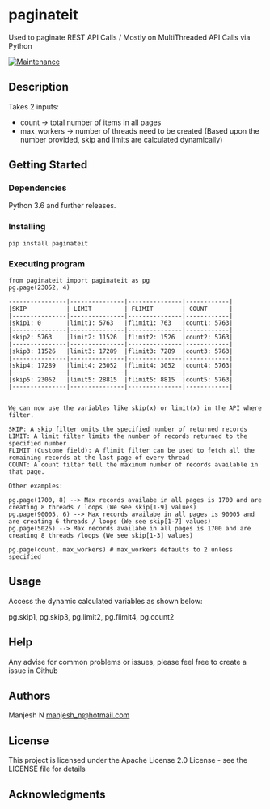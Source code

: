 
# paginateit

Used to paginate REST API Calls / Mostly on MultiThreaded API Calls via Python

[![Maintenance](https://img.shields.io/badge/Maintained%3F-yes-green.svg)](https://gitHub.com/manjesh23/paginateit/graphs/commit-activity)

## Description

Takes 2 inputs:
* count -> total number of items in all pages
* max_workers -> number of threads need to be created (Based upon the number provided, skip and limits are calculated dynamically)

## Getting Started

### Dependencies
Python 3.6 and further releases.

### Installing

```
pip install paginateit
```

### Executing program
```
from paginateit import paginateit as pg
pg.page(23052, 4)

----------------|---------------|---------------|------------|
|SKIP           | LIMIT         | FLIMIT        | COUNT      |
|---------------|---------------|---------------|------------|
|skip1: 0       |limit1: 5763	|flimit1: 763	|count1: 5763|
|---------------|---------------|---------------|------------|
|skip2: 5763	|limit2: 11526	|flimit2: 1526	|count2: 5763|
|---------------|---------------|---------------|------------|
|skip3: 11526	|limit3: 17289	|flimit3: 7289	|count3: 5763|
|---------------|---------------|---------------|------------|
|skip4: 17289	|limit4: 23052	|flimit4: 3052	|count4: 5763|
|---------------|---------------|---------------|------------|
|skip5: 23052	|limit5: 28815	|flimit5: 8815	|count5: 5763|
|---------------|---------------|---------------|------------|
```
```

We can now use the variables like skip(x) or limit(x) in the API where filter.

SKIP: A skip filter omits the specified number of returned records
LIMIT: A limit filter limits the number of records returned to the specified number
FLIMIT (Custome field): A flimit filter can be used to fetch all the remaining records at the last page of every thread
COUNT: A count filter tell the maximum number of records available in that page.

Other examples:

pg.page(1700, 8) --> Max records availabe in all pages is 1700 and are creating 8 threads / loops (We see skip[1-9] values)
pg.page(90005, 6) --> Max records availabe in all pages is 90005 and are creating 6 threads / loops (We see skip[1-7] values)
pg.page(5025) --> Max records availabe in all pages is 1700 and are creating 8 threads /loops (We see skip[1-3] values)

pg.page(count, max_workers) # max_workers defaults to 2 unless specified

```
## Usage

Access the dynamic calculated variables as shown below:

pg.skip1, pg.skip3, pg.limit2, pg.flimit4, pg.count2

## Help

Any advise for common problems or issues, please feel free to create a issue in Github

## Authors

Manjesh N
[manjesh_n@hotmail.com](mailto:manjesh_n@hotmail.com)


## License

This project is licensed under the Apache License 2.0 License - see the LICENSE file for details

## Acknowledgments